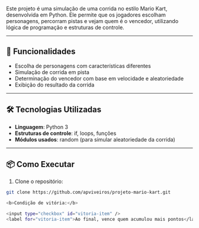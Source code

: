 
Este projeto é uma simulação de uma corrida no estilo Mario Kart, desenvolvida em Python. Ele permite que os jogadores escolham personagens, percorram pistas e vejam quem é o vencedor, utilizando lógica de programação e estruturas de controle.

---

## 🚀 Funcionalidades

- Escolha de personagens com características diferentes
- Simulação de corrida em pista
- Determinação do vencedor com base em velocidade e aleatoriedade
- Exibição do resultado da corrida

---

## 🛠 Tecnologias Utilizadas

- **Linguagem**: Python 3
- **Estruturas de controle**: if, loops, funções
- **Módulos usados**: random (para simular aleatoriedade da corrida)

---

## 📦 Como Executar

1. Clone o repositório:

```bash
git clone https://github.com/apviveiros/projeto-mario-kart.git

<b>Condição de vitória:</b>

<input type="checkbox" id="vitoria-item" />
<label for="vitoria-item">Ao final, vence quem acumulou mais pontos</label>
